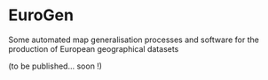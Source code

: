 # EuroGen
Some automated map generalisation processes and software for the production of European geographical datasets

(to be published... soon !)
